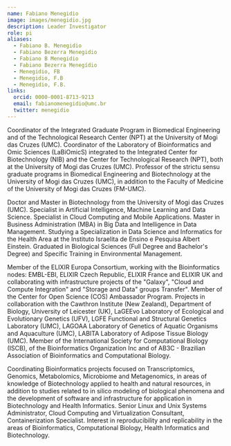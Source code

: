 ```yaml
---
name: Fabiano Menegidio
image: images/menegidio.jpg
description: Leader Investigator
role: pi
aliases:
  - Fabiano B. Menegidio
  - Fabiano Bezerra Menegidio
  - Fabiano B Menegidio
  - Fabiano Bezerra Menegídio
  - Menegidio, FB
  - Menegidio, F.B
  - Menegidio, F.B.
links:
  orcid: 0000-0001-8713-9213
  email: fabianomenegidio@umc.br
  twitter: menegidio
---
```


Coordinator of the Integrated Graduate Program in Biomedical Engineering and of the Technological Research Center (NPT) at the University of Mogi das Cruzes (UMC). Coordinator of the Laboratory of Bioinformatics and Omic Sciences (LaBiOmicS) integrated to the Integrated Center for Biotechnology (NIB) and the Center for Technological Research (NPT), both at the University of Mogi das Cruzes (UMC). Professor of the strictu sensu graduate programs in Biomedical Engineering and Biotechnology at the University of Mogi das Cruzes (UMC), in addition to the Faculty of Medicine of the University of Mogi das Cruzes (FM-UMC). 

Doctor and Master in Biotechnology from the University of Mogi das Cruzes (UMC). Specialist in Artificial Intelligence, Machine Learning and Data Science. Specialist in Cloud Computing and Mobile Applications. Master in Business Administration (MBA) in Big Data and Intelligence in Data Management. Studying a Specialization in Data Science and Informatics for the Health Area at the Instituto Israelita de Ensino e Pesquisa Albert Einstein. Graduated in Biological Sciences (Full Degree and Bachelor's Degree) and Specific Training in Environmental Management. 

Member of the ELIXIR Europa Consortium, working with the Bioinformatics nodes: EMBL-EBI, ELIXIR Czech Republic, ELIXIR France and ELIXIR UK and collaborating with infrastructure projects of the "Galaxy", "Cloud and Compute Integration" and "Storage and Data" groups Transfer". Member of the Center for Open Science (COS) Ambassador Program. Projects in collaboration with the Cawthron Institute (New Zealand), Department of Biology, University of Leicester (UK), LaGEEvo Laboratory of Ecological and Evolutionary Genetics (UFV), LGFE Functional and Structural Genetics Laboratory (UMC), LAGOAA Laboratory of Genetics of Aquatic Organisms and Aquaculture (UMC), LABITA Laboratory of Adipose Tissue Biology (UMC). Member of the International Society for Computational Biology (ISCB), of the Bioinformatics Organization Inc and of AB3C - Brazilian Association of Bioinformatics and Computational Biology. 

Coordinating Bioinformatics projects focused on Transcriptomics, Genomics, Metabolomics, Microbiome and Metagenomics, in areas of knowledge of Biotechnology applied to health and natural resources, in addition to studies related to in silico modeling of biological phenomena and the development of software and infrastructure for application in Biotechnology and Health Informatics. Senior Linux and Unix Systems Administrator, Cloud Computing and Virtualization Consultant, Containerization Specialist. Interest in reproducibility and replicability in the areas of Bioinformatics, Computational Biology, Health Informatics and Biotechnology.

